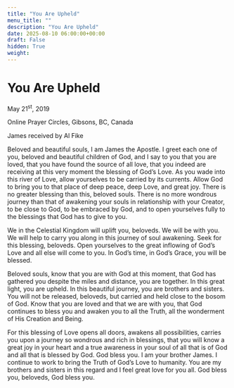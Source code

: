 ```yaml
---
title: "You Are Upheld"
menu_title: ""
description: "You Are Upheld"
date: 2025-08-10 06:00:00+00:00
draft: False
hidden: True
weight:
---
```

# You Are Upheld

May 21<sup>st</sup>, 2019

Online Prayer Circles, Gibsons, BC, Canada

James received by Al Fike

Beloved and beautiful souls, I am James the Apostle. I greet each one of you, beloved and beautiful children of God, and I say to you that you are loved, that you have found the source of all love, that you indeed are receiving at this very moment the blessing of God’s Love. As you wade into this river of Love, allow yourselves to be carried by its currents. Allow God to bring you to that place of deep peace, deep Love, and great joy. There is no greater blessing than this, beloved souls. There is no more wondrous journey than that of awakening your souls in relationship with your Creator, to be close to God, to be embraced by God, and to open yourselves fully to the blessings that God has to give to you.

We in the Celestial Kingdom will uplift you, beloveds. We will be with you. We will help to carry you along in this journey of soul awakening. Seek for this blessing, beloveds. Open yourselves to the great inflowing of God’s Love and all else will come to you. In God’s time, in God’s Grace, you will be blessed.

Beloved souls, know that you are with God at this moment, that God has gathered you despite the miles and distance, you are together. In this great light, you are upheld. In this beautiful journey, you are brothers and sisters. You will not be released, beloveds, but carried and held close to the bosom of God. Know that you are loved and that we are with you, that God continues to bless you and awaken you to all the Truth, all the wonderment of His Creation and Being.

For this blessing of Love opens all doors, awakens all possibilities, carries you upon a journey so wondrous and rich in blessings, that you will know a great joy in your heart and a true awareness in your soul of all that is of God and all that is blessed by God. God bless you. I am your brother James. I continue to work to bring the Truth of God’s Love to humanity. You are my brothers and sisters in this regard and I feel great love for you all. God bless you, beloveds, God bless you. 

